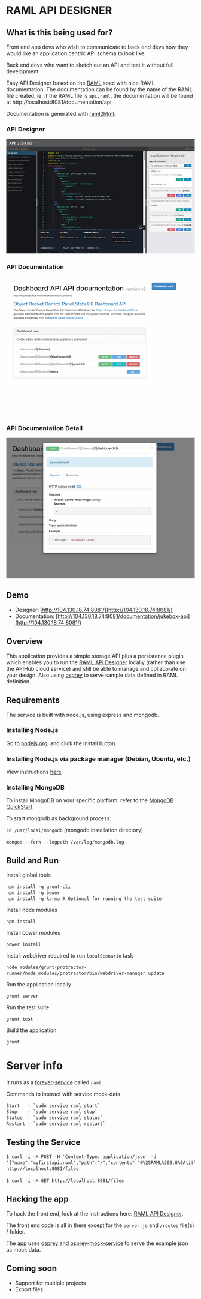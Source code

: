 # RAML API DESIGNER

## What is this being used for?
Front end app devs who wish to communicate to back end devs how they would like an application centric API schema to look like.

Back end devs who want to sketch out an API and test it without full development

Easy API Designer based on the [RAML](http://raml.org/) spec with nice RAML documentation.
The documentation can be found by the name of the RAML file created, ie. if the RAML file is `api.raml`, the documentation will be found at http://localhost:8081/documentation/api.

Documentation is generated with [raml2html](https://github.com/kevinrenskers/raml2html).

### API Designer
![Screenshot](api-designer.png?raw=true "RAML API Designer Screen")
### API Documentation
![Doc](doc.png?raw=true "RAML API Documentation Screen")
### API Documentation Detail
![Doc-Detail](doc-detail.png?raw=true "RAML API Documentation Detail Screen")

## Demo
- Designer: [http://104.130.18.74:8081/](http://104.130.18.74:8081/)
- Documentation: [http://104.130.18.74:8081/documentation/jukebox-api](http://104.130.18.74:8081/)

## Overview

This application provides a simple storage API plus a persistence plugin which enables you to run the [RAML API Designer](https://github.com/mulesoft/api-designer) locally (rather than use the APIHub cloud service) and still be able to manage and collaborate on your design.
Also using [osprey](https://github.com/mulesoft/osprey) to serve sample data defined in RAML definition.

## Requirements
The service is built with node.js, using express and mongodb.

### Installing Node.js
Go to [nodejs.org](http://nodejs.org), and click the Install button.

### Installing Node.js via package manager (Debian, Ubuntu, etc.)
View instructions [here](https://github.com/joyent/node/wiki/Installing-Node.js-via-package-manager).

### Installing MongoDB
To install MongoDB on your specific platform, refer to the [MongoDB QuickStart](http://docs.mongodb.org/manual/installation/).

To start mongodb as background process:

`cd /usr/local/mongodb`  (mongodb installation directory)

`mongod --fork --logpath /var/log/mongodb.log`

## Build and Run

Install global tools
```
npm install -g grunt-cli
npm install -g bower
npm install -g karma # Optional for running the test suite
```

Install node modules
```
npm install 
```

Install bower modules
```
bower install
```

Install webdriver required to run `localScenario` task
```
node_modules/grunt-protractor-runner/node_modules/protractor/bin/webdriver-manager update
```

Run the application locally
```
grunt server
```

Run the test suite
```
grunt test
```

Build the application
```
grunt
```

# Server info

It runs as a [forever-service](https://github.com/zapty/forever-service) called `raml`.

Commands to interact with service mock-data:

```
Start   - `sudo service raml start`
Stop    - `sudo service raml stop`
Status  - `sudo service raml status`
Restart - `sudo service raml restart`
```

## Testing the Service

```
$ curl -i -X POST -H 'Content-Type: application/json' -d 
'{"name":"myfirstapi.raml","path":"/","contents":"#%25RAML%200.8%0Atitle:%20%20%20DONE!!!"}' 
http://localhost:8081/files

$ curl -i -X GET http://localhost:8081/files
```

## Hacking the app

To hack the front end, look at the instructions here:
[RAML API Designer](https://github.com/mulesoft/api-designer).

The front end code is all in there except for the `server.js` and `/routes` file(s) / folder.

The app uses [osprey](https://github.com/mulesoft/osprey) and [osprey-mock-service](https://github.com/mulesoft-labs/osprey-mock-service) to serve the example json as mock data.

## Coming soon
 - Support for multiple projects
 - Export files
